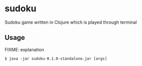 # sudoku

Sudoku game written in Clojure which is played through terminal

## Usage

FIXME: explanation

    $ java -jar sudoku-0.1.0-standalone.jar [args]
